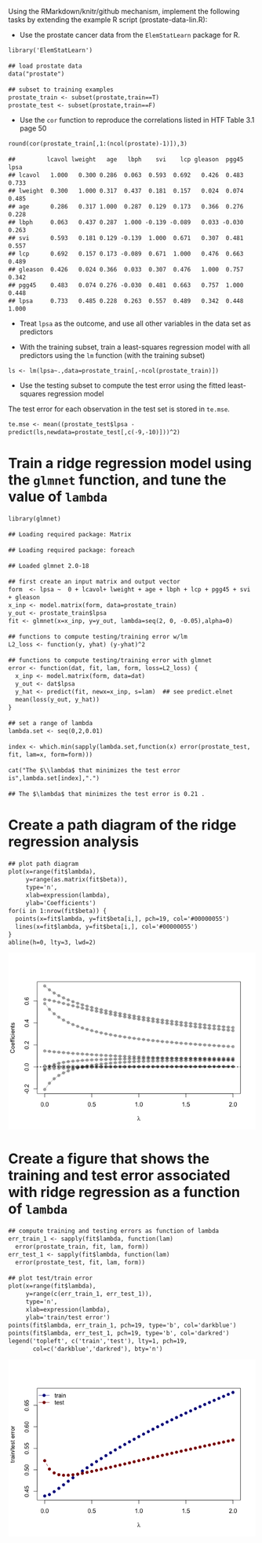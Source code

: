 Using the RMarkdown/knitr/github mechanism, implement the following
tasks by extending the example R script (prostate-data-lin.R):

-   Use the prostate cancer data from the `ElemStatLearn` package for R.

<!-- -->

    library('ElemStatLearn')

    ## load prostate data
    data("prostate")

    ## subset to training examples
    prostate_train <- subset(prostate,train==T)
    prostate_test <- subset(prostate,train==F)

-   Use the `cor` function to reproduce the correlations listed in HTF
    Table 3.1 page 50

<!-- -->

    round(cor(prostate_train[,1:(ncol(prostate)-1)]),3)

    ##         lcavol lweight   age   lbph    svi    lcp gleason  pgg45  lpsa
    ## lcavol   1.000   0.300 0.286  0.063  0.593  0.692   0.426  0.483 0.733
    ## lweight  0.300   1.000 0.317  0.437  0.181  0.157   0.024  0.074 0.485
    ## age      0.286   0.317 1.000  0.287  0.129  0.173   0.366  0.276 0.228
    ## lbph     0.063   0.437 0.287  1.000 -0.139 -0.089   0.033 -0.030 0.263
    ## svi      0.593   0.181 0.129 -0.139  1.000  0.671   0.307  0.481 0.557
    ## lcp      0.692   0.157 0.173 -0.089  0.671  1.000   0.476  0.663 0.489
    ## gleason  0.426   0.024 0.366  0.033  0.307  0.476   1.000  0.757 0.342
    ## pgg45    0.483   0.074 0.276 -0.030  0.481  0.663   0.757  1.000 0.448
    ## lpsa     0.733   0.485 0.228  0.263  0.557  0.489   0.342  0.448 1.000

-   Treat `lpsa` as the outcome, and use all other variables in the data
    set as predictors

-   With the training subset, train a least-squares regression model
    with all predictors using the `lm` function (with the
    training subset)

<!-- -->

    ls <- lm(lpsa~.,data=prostate_train[,-ncol(prostate_train)])

-   Use the testing subset to compute the test error using the fitted
    least-squares regression model

The test error for each observation in the test set is stored in
`te.mse`.

    te.mse <- mean((prostate_test$lpsa - predict(ls,newdata=prostate_test[,c(-9,-10)]))^2)

Train a ridge regression model using the `glmnet` function, and tune the value of `lambda`
==========================================================================================

    library(glmnet)

    ## Loading required package: Matrix

    ## Loading required package: foreach

    ## Loaded glmnet 2.0-18

    ## first create an input matrix and output vector
    form  <- lpsa ~  0 + lcavol+ lweight + age + lbph + lcp + pgg45 + svi + gleason
    x_inp <- model.matrix(form, data=prostate_train)
    y_out <- prostate_train$lpsa
    fit <- glmnet(x=x_inp, y=y_out, lambda=seq(2, 0, -0.05),alpha=0)

    ## functions to compute testing/training error w/lm
    L2_loss <- function(y, yhat) (y-yhat)^2

    ## functions to compute testing/training error with glmnet
    error <- function(dat, fit, lam, form, loss=L2_loss) {
      x_inp <- model.matrix(form, data=dat)
      y_out <- dat$lpsa
      y_hat <- predict(fit, newx=x_inp, s=lam)  ## see predict.elnet
      mean(loss(y_out, y_hat))
    }

    ## set a range of lambda
    lambda.set <- seq(0,2,0.01)

    index <- which.min(sapply(lambda.set,function(x) error(prostate_test, fit, lam=x, form=form)))

    cat("The $\\lambda$ that minimizes the test error is",lambda.set[index],".")

    ## The $\lambda$ that minimizes the test error is 0.21 .

Create a path diagram of the ridge regression analysis
======================================================

    ## plot path diagram
    plot(x=range(fit$lambda),
         y=range(as.matrix(fit$beta)),
         type='n',
         xlab=expression(lambda),
         ylab='Coefficients')
    for(i in 1:nrow(fit$beta)) {
      points(x=fit$lambda, y=fit$beta[i,], pch=19, col='#00000055')
      lines(x=fit$lambda, y=fit$beta[i,], col='#00000055')
    }
    abline(h=0, lty=3, lwd=2)

![](Homework2_files/figure-markdown_strict/unnamed-chunk-6-1.png)

Create a figure that shows the training and test error associated with ridge regression as a function of `lambda`
=================================================================================================================

    ## compute training and testing errors as function of lambda
    err_train_1 <- sapply(fit$lambda, function(lam) 
      error(prostate_train, fit, lam, form))
    err_test_1 <- sapply(fit$lambda, function(lam) 
      error(prostate_test, fit, lam, form))

    ## plot test/train error
    plot(x=range(fit$lambda),
         y=range(c(err_train_1, err_test_1)),
         type='n',
         xlab=expression(lambda),
         ylab='train/test error')
    points(fit$lambda, err_train_1, pch=19, type='b', col='darkblue')
    points(fit$lambda, err_test_1, pch=19, type='b', col='darkred')
    legend('topleft', c('train','test'), lty=1, pch=19,
           col=c('darkblue','darkred'), bty='n')

![](Homework2_files/figure-markdown_strict/unnamed-chunk-7-1.png)
